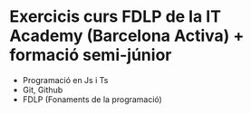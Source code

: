 # Exercicis curs FDLP de la IT Academy (Barcelona Activa) + formació semi-júnior

- Programació en Js i Ts
- Git, Github
- FDLP (Fonaments de la programació)
